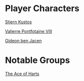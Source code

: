 # Player Characters
[Stjern Kustos](people/pcs/Stjern.md)

[Valierre Pontfotaine VIII](people/pcs/Valierre.md)

[Gideon ben Jacen](people/pcs/Gideon.md)


# Notable Groups
[The Ace of Harts](ships/ace_of_harts/ace_of_harts.md)